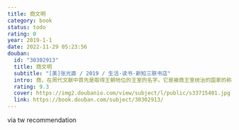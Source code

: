 ```yaml
---
title: 商文明
category: book
status: todo
rating: 0
year: 2019-1-1
date: 2022-11-29 05:23:56
douban:
  id: "30302913"
  title: 商文明
  subtitle: "[美]张光直 / 2019 / 生活·读书·新知三联书店"
  intro: 商，在周代文献中首先是取得王朝地位的王室的名字。它是被商王室统治的国家的称号，也用以称呼商国人民及其他同时代人民所创造的文明。商还用来称呼中国历史上被商王朝统治的那一时代。本书从传统历史文献、青铜器、卜甲和卜骨、考古学、理论模式这五个角度切入，依据已知的考古发现和文献材料，力图全面呈现商文明的各个方面。
  rating: 9.3
  cover: https://img2.doubanio.com/view/subject/l/public/s33715401.jpg
  link: https://book.douban.com/subject/30302913/
---
```


via tw recommendation